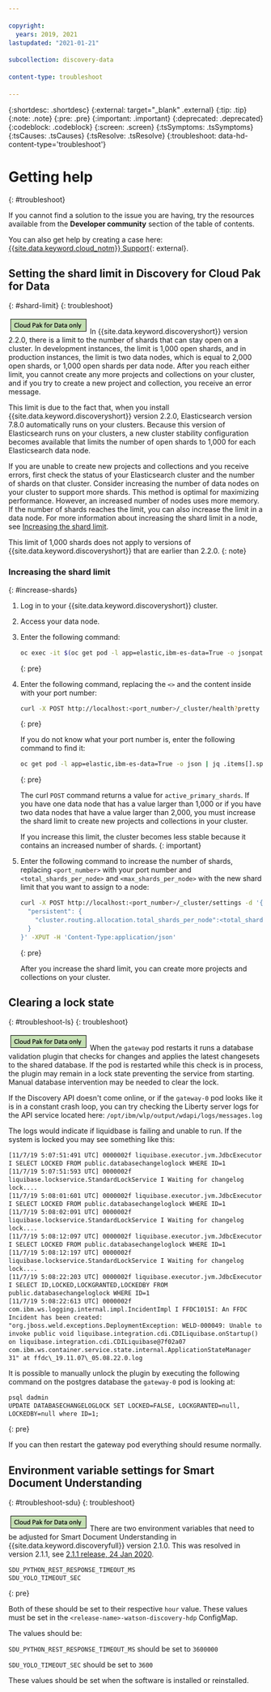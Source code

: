 ```yaml
---

copyright:
  years: 2019, 2021
lastupdated: "2021-01-21"

subcollection: discovery-data

content-type: troubleshoot

---
```


{:shortdesc: .shortdesc}
{:external: target="_blank" .external}
{:tip: .tip}
{:note: .note}
{:pre: .pre}
{:important: .important}
{:deprecated: .deprecated}
{:codeblock: .codeblock}
{:screen: .screen}
{:tsSymptoms: .tsSymptoms}
{:tsCauses: .tsCauses}
{:tsResolve: .tsResolve}
{:troubleshoot: data-hd-content-type='troubleshoot'}

# Getting help
{: #troubleshoot}

If you cannot find a solution to the issue you are having, try the resources available from the **Developer community** section of the table of contents.

You can also get help by creating a case here: [{{site.data.keyword.cloud_notm}} Support](https://cloud.ibm.com/unifiedsupport/supportcenter){: external}.

## Setting the shard limit in Discovery for Cloud Pak for Data
{: #shard-limit}
{: troubleshoot}

![Cloud Pak for Data only](images/cpdonly.png) In {{site.data.keyword.discoveryshort}} version 2.2.0, there is a limit to the number of shards that can stay open on a cluster. In development instances, the limit is 1,000 open shards, and in production instances, the limit is two data nodes, which is equal to 2,000 open shards, or 1,000 open shards per data node. After you reach either limit, you cannot create any more projects and collections on your cluster, and if you try to create a new project and collection, you receive an error message.

This limit is due to the fact that, when you install {{site.data.keyword.discoveryshort}} version 2.2.0, Elasticsearch version 7.8.0 automatically runs on your clusters. Because this version of Elasticsearch runs on your clusters, a new cluster stability configuration becomes available that limits the number of open shards to 1,000 for each Elasticsearch data node.

If you are unable to create new projects and collections and you receive errors, first check the status of your Elasticsearch cluster and the number of shards on that cluster. Consider increasing the number of data nodes on your cluster to support more shards. This method is optimal for maximizing performance. However, an increased number of nodes uses more memory. If the number of shards reaches the limit, you can also increase the limit in a data node. For more information about increasing the shard limit in a node, see [Increasing the shard limit](/docs/discovery-data?topic=discovery-data-troubleshoot#increase-shards).

This limit of 1,000 shards does not apply to versions of {{site.data.keyword.discoveryshort}} that are earlier than 2.2.0.
{: note}

### Increasing the shard limit
{: #increase-shards}

1. Log in to your {{site.data.keyword.discoveryshort}} cluster.
1. Access your data node.
1. Enter the following command:

   ```sh
   oc exec -it $(oc get pod -l app=elastic,ibm-es-data=True -o jsonpath='{.items[0].metadata.name}') -- bash
   ```
   {: pre}

1. Enter the following command, replacing the `<>` and the content inside with your port number:

   ```sh
   curl -X POST http://localhost:<port_number>/_cluster/health?pretty
   ```
   {: pre}

   If you do not know what your port number is, enter the following command to find it:

   ```sh
   oc get pod -l app=elastic,ibm-es-data=True -o json | jq .items[].spec.containers[].ports[0].containerPort | head -n 1`
   ```
   {: pre}

   The curl `POST` command returns a value for `active_primary_shards`. If you have one data node that has a value larger than 1,000 or if you have two data nodes that have a value larger than 2,000, you must increase the shard limit to create new projects and collections in your cluster.

   If you increase this limit, the cluster becomes less stable because it contains an increased number of shards.
   {: important}

1. Enter the following command to increase the number of shards, replacing `<port_number>` with your port number and `<total_shards_per_node>` and `<max_shards_per_node>` with the new shard limit that you want to assign to a node:

   ```sh
   curl -X POST http://localhost:<port_number>/_cluster/settings -d '{
     "persistent": {
       "cluster.routing.allocation.total_shards_per_node":<total_shards_per_node>, "cluster.max_shards_per_node":<max_shards_per_node>
     }
   }' -XPUT -H 'Content-Type:application/json'
   ```
   {: pre}

   After you increase the shard limit, you can create more projects and collections on your cluster.

## Clearing a lock state
{: #troubleshoot-ls}
{: troubleshoot}

![Cloud Pak for Data only](images/cpdonly.png) When the `gateway` pod restarts it runs a database validation plugin that checks for changes and applies the latest changesets to the shared database. If the pod is restarted while this check is in process, the plugin may remain in a lock state preventing the service from starting. Manual database intervention may be needed to clear the lock.

If the Discovery API doesn't come online, or if the `gateway-0` pod looks like it is in a constant crash loop, you can try checking the Liberty server logs for the API service located here: `/opt/ibm/wlp/output/wdapi/logs/messages.log`

The logs would indicate if liquidbase is failing and unable to run. If the system is locked you may see something like this:

```
[11/7/19 5:07:51:491 UTC] 0000002f liquibase.executor.jvm.JdbcExecutor I SELECT LOCKED FROM public.databasechangeloglock WHERE ID=1
[11/7/19 5:07:51:593 UTC] 0000002f liquibase.lockservice.StandardLockService I Waiting for changelog lock....
[11/7/19 5:08:01:601 UTC] 0000002f liquibase.executor.jvm.JdbcExecutor I SELECT LOCKED FROM public.databasechangeloglock WHERE ID=1
[11/7/19 5:08:02:091 UTC] 0000002f liquibase.lockservice.StandardLockService I Waiting for changelog lock....
[11/7/19 5:08:12:097 UTC] 0000002f liquibase.executor.jvm.JdbcExecutor I SELECT LOCKED FROM public.databasechangeloglock WHERE ID=1
[11/7/19 5:08:12:197 UTC] 0000002f liquibase.lockservice.StandardLockService I Waiting for changelog lock....
[11/7/19 5:08:22:203 UTC] 0000002f liquibase.executor.jvm.JdbcExecutor I SELECT ID,LOCKED,LOCKGRANTED,LOCKEDBY FROM public.databasechangeloglock WHERE ID=1
[11/7/19 5:08:22:613 UTC] 0000002f com.ibm.ws.logging.internal.impl.IncidentImpl I FFDC1015I: An FFDC Incident has been created: "org.jboss.weld.exceptions.DeploymentException: WELD-000049: Unable to invoke public void liquibase.integration.cdi.CDILiquibase.onStartup() on liquibase.integration.cdi.CDILiquibase@7f02a07 com.ibm.ws.container.service.state.internal.ApplicationStateManager 31" at ffdc\_19.11.07\_05.08.22.0.log
```

It is possible to manually unlock the plugin by executing the following command on the postgres database the `gateway-0` pod is looking at:

```
psql dadmin
UPDATE DATABASECHANGELOGLOCK SET LOCKED=FALSE, LOCKGRANTED=null, LOCKEDBY=null where ID=1;
```
{: pre}

If you can then restart the gateway pod everything should resume normally.

## Environment variable settings for Smart Document Understanding
{: #troubleshoot-sdu}
{: troubleshoot}

![Cloud Pak for Data only](images/cpdonly.png) There are two environment variables that need to be adjusted for Smart Document Understanding in {{site.data.keyword.discoveryfull}} version 2.1.0. This was resolved in version 2.1.1, see [2.1.1 release, 24 Jan 2020](/docs/discovery-data?topic=discovery-data-release-notes#24jan2020).

```
SDU_PYTHON_REST_RESPONSE_TIMEOUT_MS
SDU_YOLO_TIMEOUT_SEC
```
{: pre}

Both of these should be set to their respective `hour` value. These values must be set in the `<release-name>-watson-discovery-hdp` ConfigMap.

The values should be:

`SDU_PYTHON_REST_RESPONSE_TIMEOUT_MS` should be set to `3600000`

`SDU_YOLO_TIMEOUT_SEC` should be set to `3600`

These values should be set when the software is installed or reinstalled.
